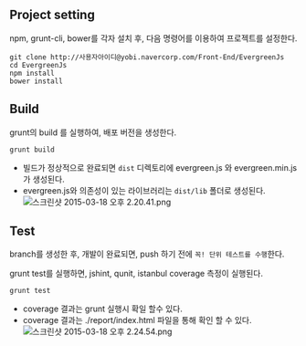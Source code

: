 ## Project setting

npm, grunt-cli, bower를 각자 설치 후, 다음 명령어를 이용하여 프로젝트를 설정한다.
```
git clone http://사용자아이디@yobi.navercorp.com/Front-End/EvergreenJs
cd EvergreenJs
npm install
bower install
```

## Build
grunt의 build 를 실행하여, 배포 버전을 생성한다.
```
grunt build
```
- 빌드가 정상적으로 완료되면 `dist` 디렉토리에 evergreen.js 와 evergreen.min.js 가 생성된다.
- evergreen.js와 의존성이 있는 라이브러리는 `dist/lib` 폴더로 생성된다.
![스크린샷 2015-03-18 오후 2.20.41.png](/files/36709)


## Test
branch를 생성한 후, 개발이 완료되면, push 하기 전에 `꼭! 단위 테스트를 수행`한다.

grunt test를 실행하면, jshint, qunit, istanbul coverage 측정이 실행된다.
```
grunt test
```
- coverage 결과는 grunt 실행시 확일 할수 있다.
- coverage 결과는 ./report/index.html 파일을 통해 확인 할 수 있다.
![스크린샷 2015-03-18 오후 2.24.54.png](/files/36712)
